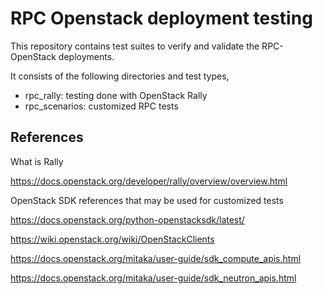 RPC Openstack deployment testing 
================================


This repository contains test suites to verify
and validate the RPC-OpenStack deployments.

It consists of the following directories and
test types,

* rpc_rally: testing done with OpenStack Rally
* rpc_scenarios: customized RPC tests



References
----------

What is Rally

https://docs.openstack.org/developer/rally/overview/overview.html

OpenStack SDK references that may be used
for customized tests

https://docs.openstack.org/python-openstacksdk/latest/

https://wiki.openstack.org/wiki/OpenStackClients

https://docs.openstack.org/mitaka/user-guide/sdk_compute_apis.html

https://docs.openstack.org/mitaka/user-guide/sdk_neutron_apis.html
